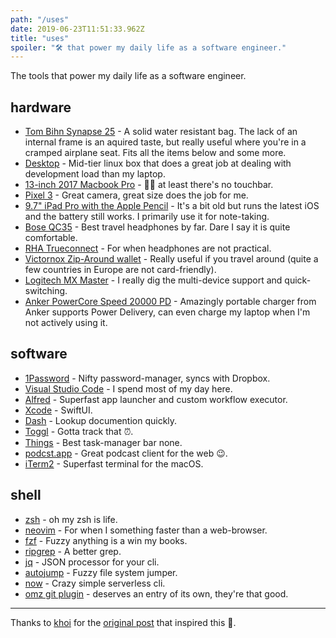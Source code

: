 ```yaml
---
path: "/uses"
date: 2019-06-23T11:51:33.962Z
title: "uses"
spoiler: "🛠 that power my daily life as a software engineer."
---
```


The tools that power my daily life as a software engineer.

## hardware

* [Tom Bihn Synapse 25](https://www.tombihn.com/products/synapse-25?variant=19611983431) - A solid water resistant bag. The lack of an internal frame is an aquired taste, but really useful where you're in a cramped airplane seat. Fits all the items below and some more.
* [Desktop](https://in.pcpartpicker.com/list/fzhfNQ) - Mid-tier linux box that does a great job at dealing with development load than my laptop.
* [13-inch 2017 Macbook Pro](https://www.apple.com/macbook-pro/) - 🤷‍♂️ at least there's no touchbar.
* [Pixel 3](https://store.google.com/product/pixel_3) - Great camera, great size does the job for me.
* [9.7" iPad Pro with the Apple Pencil](https://www.apple.com/shop/refurbished/ipad/ipad-pro-9-7) - It's a bit old but runs the latest iOS and the battery still works. I primarily use it for note-taking.
* [Bose QC35](https://www.bose.com/en_us/products/headphones/over_ear_headphones/quietcomfort-35-wireless-ii.html#v=qc35_ii_black) - Best travel headphones by far. Dare I say it is quite comfortable.
* [RHA Trueconnect](https://www.rha-audio.com/in/products/headphones/true-connect) - For when headphones are not practical.
* [Victornox Zip-Around wallet](https://www.amazon.com/Victorinox-Zip-Around-Wallet-Black-Logo/dp/B00UCAMO4S/) - Really useful if you travel around (quite a few countries in Europe are not card-friendly).
* [Logitech MX Master](https://www.amazon.com/Logitech-Wireless-Cross-Computer-Control-Windows/dp/B071Z8RZHG) - I really dig the multi-device support and quick-switching.
* [Anker PowerCore Speed 20000 PD](https://www.amazon.com/gp/product/B071WNWRNC/) - Amazingly portable charger from Anker supports Power Delivery, can even charge my laptop when I'm not actively using it.


## software

* [1Password](https://1password.com/) - Nifty password-manager, syncs with Dropbox.
* [Visual Studio Code](https://code.visualstudio.com/) - I spend most of my day here.
* [Alfred](https://www.alfredapp.com/) - Superfast app launcher and custom workflow executor.
* [Xcode](https://developer.apple.com/xcode/) - SwiftUI.
* [Dash](https://kapeli.com/dash) - Lookup documention quickly.
* [Toggl](https://toggl.com/) - Gotta track that ⏰.
* [Things](https://culturedcode.com/things/) - Best task-manager bar none.
* [podcst.app](http://podcst.app) - Great podcast client for the web 😉.
* [iTerm2](https://www.iterm2.com/) - Superfast terminal for the macOS.

## shell

* [zsh](https://ohmyz.sh/) - oh my zsh is life.
* [neovim](https://neovim.io/) - For when I something faster than a web-browser.
* [fzf](https://github.com/junegunn/fzf) - Fuzzy anything is a win my books.
* [ripgrep](https://github.com/BurntSushi/ripgrep) - A better grep.
* [jq](https://stedolan.github.io/jq/) - JSON processor for your cli.
* [autojump](https://github.com/wting/autojump) - Fuzzy file system jumper.
* [now](https://github.com/zeit/now-cli) - Crazy simple serverless cli.
* [omz git plugin](https://github.com/robbyrussell/oh-my-zsh/blob/master/plugins/git/git.plugin.zsh) - deserves an entry of its own, they're that good.

---

Thanks to [khoi](https://twitter.com/khoiracle) for the [original post](https://www.khoi.io/post/uses/) that inspired this 🙌.
